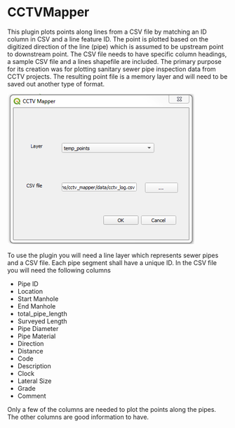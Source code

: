 # CCTVMapper
This plugin plots points along lines from a CSV file by matching an ID column in CSV and a line feature ID. The point is plotted based on the digitized direction of the line (pipe) which is assumed to be upstream point to downstream point.  The CSV file needs to have specific column headings, a sample CSV file and a lines shapefile are included.  The primary purpose for its creation was for plotting sanitary sewer pipe inspection data from CCTV projects.  The resulting point file is a memory layer and will need to be saved out another type of format.

![Screenshot](images/dialog.png)

To use the plugin you will need a line layer which represents sewer pipes and a CSV file.  Each pipe segment shall have a unique ID.  In the CSV file you will need the following columns

* Pipe ID
* Location
* Start Manhole
* End Manhole
* total_pipe_length
* Surveyed Length
* Pipe Diameter
* Pipe Material
* Direction
* Distance
* Code
* Description
* Clock
* Lateral Size
* Grade
* Comment

Only a few of the columns are needed to plot the points along the pipes.  The other columns are good information to have.


